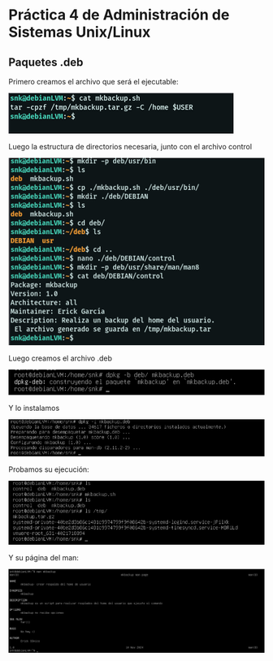 # Práctica 4 de Administración de Sistemas Unix/Linux

## Paquetes .deb

Primero creamos el archivo que será el ejecutable: 

![Imagen 1](imgs/4.1.png)

Luego la estructura de directorios necesaria, junto con el archivo control

![Imagen 2](imgs/4.2.png)

Luego creamos el archivo .deb

![Imagen 7](imgs/4.7.png)

Y lo instalamos

![Imagen 8](imgs/4.8.png)

Probamos su ejecución: 

![Imagen 9](imgs/4.9.png)

Y su página del man:

![Imagen 9](imgs/4.10.png)